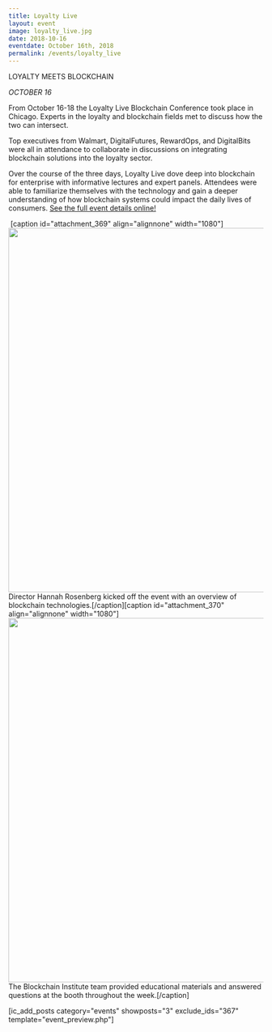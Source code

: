 ```yaml
---
title: Loyalty Live
layout: event
image: loyalty_live.jpg
date: 2018-10-16
eventdate: October 16th, 2018
permalink: /events/loyalty_live
---
```

<p>LOYALTY MEETS BLOCKCHAIN</p><p><em>OCTOBER 16</em></p><p>From October 16-18 the Loyalty Live Blockchain Conference took place in Chicago. Experts in the loyalty and blockchain fields met to discuss how the two can intersect.</p><p>Top executives from Walmart, DigitalFutures, RewardOps, and DigitalBits were all in attendance to collaborate in discussions on integrating blockchain solutions into the loyalty sector.</p><p>Over the course of the three days, Loyalty Live dove deep into blockchain for enterprise with informative lectures and expert panels. Attendees were able to familiarize themselves with the technology and gain a deeper understanding of how blockchain systems could impact the daily lives of consumers. <a href="https://www.loyaltylive.com/">See the full event details online!</a></p> [caption id="attachment_369" align="alignnone" width="1080"]<img src="https://theblockchaininstitute.org/wp-content/uploads/2018/11/IMG_3748.jpg" alt="" width="1080" height="720" /> Director Hannah Rosenberg kicked off the event with an overview of blockchain technologies.[/caption][caption id="attachment_370" align="alignnone" width="1080"]<img src="https://theblockchaininstitute.org/wp-content/uploads/2018/11/IMG_3771.jpg" alt="" width="1080" height="720" /> The Blockchain Institute team provided educational materials and answered questions at the booth throughout the week.[/caption]<p>[ic_add_posts category="events" showposts="3" exclude_ids="367" template="event_preview.php"]</p>

